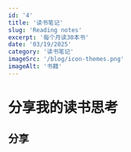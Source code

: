 ```yaml
---
id: '4'
title: '读书笔记'
slug: 'Reading notes'
excerpt: '每个月读30本书'
date: '03/19/2025'
category: '读书笔记'
imageSrc: '/blog/icon-themes.png'
imageAlt: '书籍'
---
```


# 分享我的读书思考

## 分享